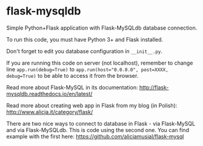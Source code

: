 # flask-mysqldb
Simple Python+Flask application with Flask-MySQLdb database connection.

To run this code, you must have Python 3+ and Flask installed.

Don't forget to edit you database configuration in `__init__.py`.

If you are running this code on server (not localhost), remember to change line `app.run(debug=True)` to `app.run(host="0.0.0.0", post=XXXX, debug=True)` to be able to access it from the browser.


Read more about Flask-MySQL in its documentation: http://flask-mysqldb.readthedocs.io/en/latest/

Read more about creating web app in Flask from my blog (in Polish): http://www.alicja.it/category/flask/

There are two nice ways to connect to database in Flask - via Flask-MySQL and via Flask-MySQLdb. This is code using the second one. You can find example with the first here: https://github.com/alicjamusial/flask-mysql
